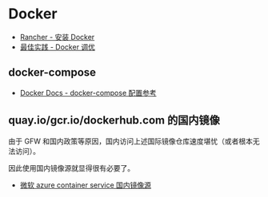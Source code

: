 # Docker

- [Rancher - 安装 Docker](https://docs.rancher.cn/rancher2x/install-prepare/basic-environment-configuration.html#_4-2-%E9%94%81%E5%AE%9Adocker%E7%89%88%E6%9C%AC)
- [最佳实践 - Docker 调优](https://docs.rancher.cn/rancher2x/install-prepare/best-practices/docker.html)

## docker-compose

- [Docker Docs - docker-compose 配置参考](https://docs.docker.com/compose/compose-file/)


## quay.io/gcr.io/dockerhub.com 的国内镜像

由于 GFW 和国内政策等原因，国内访问上述国际镜像仓库速度堪忧（或者根本无法访问）。

因此使用国内镜像源就显得很有必要了。

- [微软 azure container service 国内镜像源](https://github.com/Azure/container-service-for-azure-china/blob/master/aks/README.md#22-container-registry-proxy)
